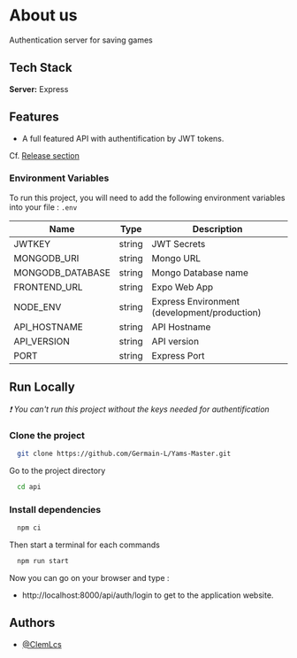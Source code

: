 # About us

Authentication server for saving games

## Tech Stack

**Server:** Express


## Features

- A full featured API with authentification by JWT tokens.

Cf. [Release section](https://github.com/Germain-L/Yams-Master/releases)

### Environment Variables

To run this project, you will need to add the following environment variables into your file : `.env`

| Name             | Type   | Description                                  |
|------------------|--------|----------------------------------------------|
| JWTKEY           | string | JWT Secrets                                  |
| MONGODB_URI      | string | Mongo URL                                    |
| MONGODB_DATABASE | string | Mongo Database name                          |
| FRONTEND_URL     | string | Expo Web App                                 |
| NODE_ENV         | string | Express Environment (development/production) |
| API_HOSTNAME     | string | API Hostname                                 |
| API_VERSION      | string | API version                                  |
| PORT             | string | Express Port                                 |



## Run Locally
*❗ You can't run this project without the keys needed for authentification*

### Clone the project

```bash
  git clone https://github.com/Germain-L/Yams-Master.git
```

Go to the project directory

```bash
  cd api
```

### Install dependencies

```bash
  npm ci
```

Then start a terminal for each commands

```bash
  npm run start
```

Now you can go on your browser and type :
- http://localhost:8000/api/auth/login to get to the application website.

## Authors
- [@ClemLcs](https://github.com/ClemLcs)